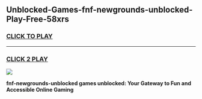 
## Unblocked-Games-fnf-newgrounds-unblocked-Play-Free-58xrs
<h3>
<a href="https://premium76.site?title=fnf-newgrounds-unblocked&ref=21A">CLICK TO PLAY</a></h3>
<hr>

<h3>
<a href="https://premium76.site?title=fnf-newgrounds-unblocked&ref=21A">CLICK 2 PLAY</a>
  
</h3>

<a href="https://premium76.site?title=fnf-newgrounds-unblocked&ref=21A"><img src="https://clearcache.store/games.png"></a>


**fnf-newgrounds-unblocked games unblocked: Your Gateway to Fun and Accessible Online Gaming**
